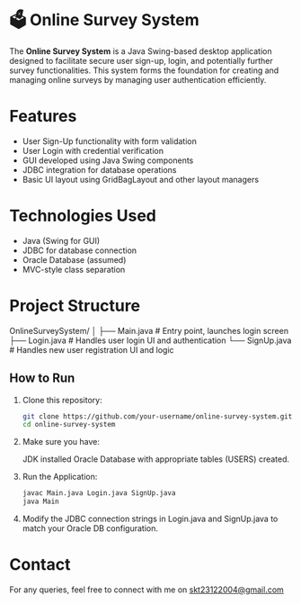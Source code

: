 # 🗳️ Online Survey System

The **Online Survey System** is a Java Swing-based desktop application designed to facilitate secure user sign-up, login, and potentially further survey functionalities. This system forms the foundation for creating and managing online surveys by managing user authentication efficiently.

# Features

- User Sign-Up functionality with form validation
- User Login with credential verification
- GUI developed using Java Swing components
- JDBC integration for database operations
- Basic UI layout using GridBagLayout and other layout managers

# Technologies Used

- Java (Swing for GUI)
- JDBC for database connection
- Oracle Database (assumed)
- MVC-style class separation

# Project Structure

OnlineSurveySystem/
│
├── Main.java # Entry point, launches login screen
├── Login.java # Handles user login UI and authentication
└── SignUp.java # Handles new user registration UI and logic


## How to Run

1. Clone this repository:

   ```bash
   git clone https://github.com/your-username/online-survey-system.git
   cd online-survey-system

2. Make sure you have:

   JDK installed
   Oracle Database with appropriate tables (USERS) created.

3. Run the Application:

   ```bash
   javac Main.java Login.java SignUp.java
   java Main

4. Modify the JDBC connection strings in Login.java and SignUp.java to match your Oracle DB configuration.


# Contact

For any queries, feel free to connect with me on skt23122004@gmail.com



